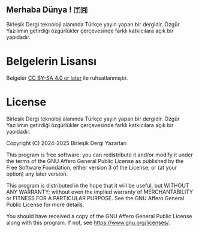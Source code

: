 ## Merhaba Dünya ! 🇹🇷

Birleşik Dergi teknoloji alanında Türkçe yayın yapan bir dergidir. Özgür Yazılımın getirdiği özgürlükler çerçevesinde farklı katkıcılara açık bir yapıdadır.

# Belgelerin Lisansı

Belgeler [CC BY-SA 4.0 or later](by-sa.markdown) ile ruhsatlanmıştır.

# License

Birleşik Dergi teknoloji alanında Türkçe yayın yapan bir dergidir. Özgür Yazılımın getirdiği özgürlükler çerçevesinde farklı katkıcılara açık bir yapıdadır.

Copyright (C) 2024-2025  Birleşik Dergi Yazarları

This program is free software: you can redistribute it and/or modify
it under the terms of the GNU Affero General Public License as published
by the Free Software Foundation, either version 3 of the License, or
(at your option) any later version.

This program is distributed in the hope that it will be useful,
but WITHOUT ANY WARRANTY; without even the implied warranty of
MERCHANTABILITY or FITNESS FOR A PARTICULAR PURPOSE.  See the
GNU Affero General Public License for more details.

You should have received a copy of the GNU Affero General Public License
along with this program.  If not, see <https://www.gnu.org/licenses/>.
